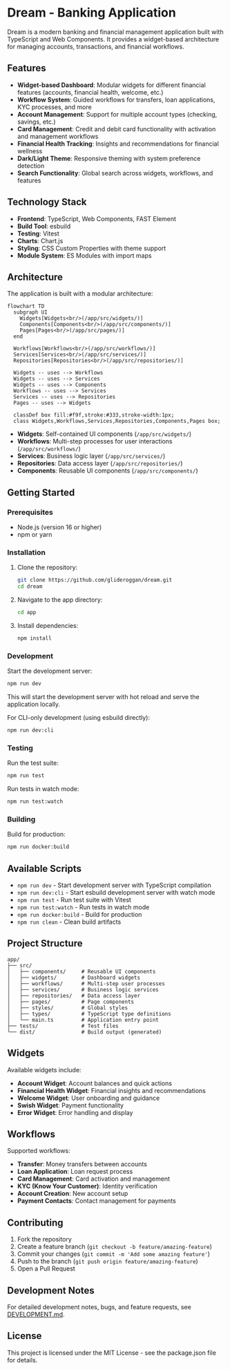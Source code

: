 # Dream - Banking Application

Dream is a modern banking and financial management application built with TypeScript and Web Components. It provides a widget-based architecture for managing accounts, transactions, and financial workflows.

## Features

- **Widget-based Dashboard**: Modular widgets for different financial features (accounts, financial health, welcome, etc.)
- **Workflow System**: Guided workflows for transfers, loan applications, KYC processes, and more
- **Account Management**: Support for multiple account types (checking, savings, etc.)
- **Card Management**: Credit and debit card functionality with activation and management workflows
- **Financial Health Tracking**: Insights and recommendations for financial wellness
- **Dark/Light Theme**: Responsive theming with system preference detection
- **Search Functionality**: Global search across widgets, workflows, and features

## Technology Stack

- **Frontend**: TypeScript, Web Components, FAST Element
- **Build Tool**: esbuild
- **Testing**: Vitest
- **Charts**: Chart.js
- **Styling**: CSS Custom Properties with theme support
- **Module System**: ES Modules with import maps

## Architecture

The application is built with a modular architecture:

```mermaid
flowchart TD
  subgraph UI
    Widgets[Widgets<br/>(/app/src/widgets/)]
    Components[Components<br/>(/app/src/components/)]
    Pages[Pages<br/>(/app/src/pages/)]
  end

  Workflows[Workflows<br/>(/app/src/workflows/)]
  Services[Services<br/>(/app/src/services/)]
  Repositories[Repositories<br/>(/app/src/repositories/)]

  Widgets -- uses --> Workflows
  Widgets -- uses --> Services
  Widgets -- uses --> Components
  Workflows -- uses --> Services
  Services -- uses --> Repositories
  Pages -- uses --> Widgets

  classDef box fill:#f9f,stroke:#333,stroke-width:1px;
  class Widgets,Workflows,Services,Repositories,Components,Pages box;
```

- **Widgets**: Self-contained UI components (`/app/src/widgets/`)
- **Workflows**: Multi-step processes for user interactions (`/app/src/workflows/`)
- **Services**: Business logic layer (`/app/src/services/`)
- **Repositories**: Data access layer (`/app/src/repositories/`)
- **Components**: Reusable UI components (`/app/src/components/`)

## Getting Started

### Prerequisites

- Node.js (version 16 or higher)
- npm or yarn

### Installation

1. Clone the repository:
   ```bash
   git clone https://github.com/glideroggan/dream.git
   cd dream
   ```

2. Navigate to the app directory:
   ```bash
   cd app
   ```

3. Install dependencies:
   ```bash
   npm install
   ```

### Development

Start the development server:
```bash
npm run dev
```

This will start the development server with hot reload and serve the application locally.

For CLI-only development (using esbuild directly):
```bash
npm run dev:cli
```

### Testing

Run the test suite:
```bash
npm run test
```

Run tests in watch mode:
```bash
npm run test:watch
```

### Building

Build for production:
```bash
npm run docker:build
```

## Available Scripts

- `npm run dev` - Start development server with TypeScript compilation
- `npm run dev:cli` - Start esbuild development server with watch mode
- `npm run test` - Run test suite with Vitest
- `npm run test:watch` - Run tests in watch mode
- `npm run docker:build` - Build for production
- `npm run clean` - Clean build artifacts

## Project Structure

```
app/
├── src/
│   ├── components/     # Reusable UI components
│   ├── widgets/        # Dashboard widgets
│   ├── workflows/      # Multi-step user processes
│   ├── services/       # Business logic services
│   ├── repositories/   # Data access layer
│   ├── pages/          # Page components
│   ├── styles/         # Global styles
│   ├── types/          # TypeScript type definitions
│   └── main.ts         # Application entry point
├── tests/              # Test files
└── dist/               # Build output (generated)
```

## Widgets

Available widgets include:

- **Account Widget**: Account balances and quick actions
- **Financial Health Widget**: Financial insights and recommendations
- **Welcome Widget**: User onboarding and guidance
- **Swish Widget**: Payment functionality
- **Error Widget**: Error handling and display

## Workflows

Supported workflows:

- **Transfer**: Money transfers between accounts
- **Loan Application**: Loan request process
- **Card Management**: Card activation and management
- **KYC (Know Your Customer)**: Identity verification
- **Account Creation**: New account setup
- **Payment Contacts**: Contact management for payments

## Contributing

1. Fork the repository
2. Create a feature branch (`git checkout -b feature/amazing-feature`)
3. Commit your changes (`git commit -m 'Add some amazing feature'`)
4. Push to the branch (`git push origin feature/amazing-feature`)
5. Open a Pull Request

## Development Notes

For detailed development notes, bugs, and feature requests, see [DEVELOPMENT.md](DEVELOPMENT.md).

## License

This project is licensed under the MIT License - see the package.json file for details.

